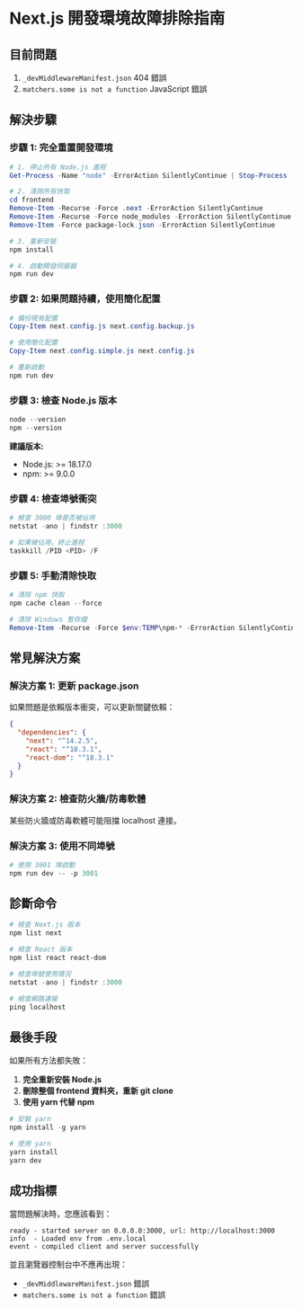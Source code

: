 # Next.js 開發環境故障排除指南

## 目前問題
1. `_devMiddlewareManifest.json` 404 錯誤
2. `matchers.some is not a function` JavaScript 錯誤

## 解決步驟

### 步驟 1: 完全重置開發環境

```powershell
# 1. 停止所有 Node.js 進程
Get-Process -Name "node" -ErrorAction SilentlyContinue | Stop-Process -Force

# 2. 清除所有快取
cd frontend
Remove-Item -Recurse -Force .next -ErrorAction SilentlyContinue
Remove-Item -Recurse -Force node_modules -ErrorAction SilentlyContinue
Remove-Item -Force package-lock.json -ErrorAction SilentlyContinue

# 3. 重新安裝
npm install

# 4. 啟動開發伺服器
npm run dev
```

### 步驟 2: 如果問題持續，使用簡化配置

```powershell
# 備份現有配置
Copy-Item next.config.js next.config.backup.js

# 使用簡化配置
Copy-Item next.config.simple.js next.config.js

# 重新啟動
npm run dev
```

### 步驟 3: 檢查 Node.js 版本

```powershell
node --version
npm --version
```

**建議版本:**
- Node.js: >= 18.17.0
- npm: >= 9.0.0

### 步驟 4: 檢查埠號衝突

```powershell
# 檢查 3000 埠是否被佔用
netstat -ano | findstr :3000

# 如果被佔用，終止進程
taskkill /PID <PID> /F
```

### 步驟 5: 手動清除快取

```powershell
# 清除 npm 快取
npm cache clean --force

# 清除 Windows 暫存檔
Remove-Item -Recurse -Force $env:TEMP\npm-* -ErrorAction SilentlyContinue
```

## 常見解決方案

### 解決方案 1: 更新 package.json

如果問題是依賴版本衝突，可以更新關鍵依賴：

```json
{
  "dependencies": {
    "next": "^14.2.5",
    "react": "^18.3.1",
    "react-dom": "^18.3.1"
  }
}
```

### 解決方案 2: 檢查防火牆/防毒軟體

某些防火牆或防毒軟體可能阻擋 localhost 連接。

### 解決方案 3: 使用不同埠號

```powershell
# 使用 3001 埠啟動
npm run dev -- -p 3001
```

## 診斷命令

```powershell
# 檢查 Next.js 版本
npm list next

# 檢查 React 版本
npm list react react-dom

# 檢查埠號使用情況
netstat -ano | findstr :3000

# 檢查網路連接
ping localhost
```

## 最後手段

如果所有方法都失敗：

1. **完全重新安裝 Node.js**
2. **刪除整個 frontend 資料夾，重新 git clone**
3. **使用 yarn 代替 npm**

```powershell
# 安裝 yarn
npm install -g yarn

# 使用 yarn
yarn install
yarn dev
```

## 成功指標

當問題解決時，您應該看到：

```
ready - started server on 0.0.0.0:3000, url: http://localhost:3000
info  - Loaded env from .env.local
event - compiled client and server successfully
```

並且瀏覽器控制台中不應再出現：
- `_devMiddlewareManifest.json` 錯誤
- `matchers.some is not a function` 錯誤
